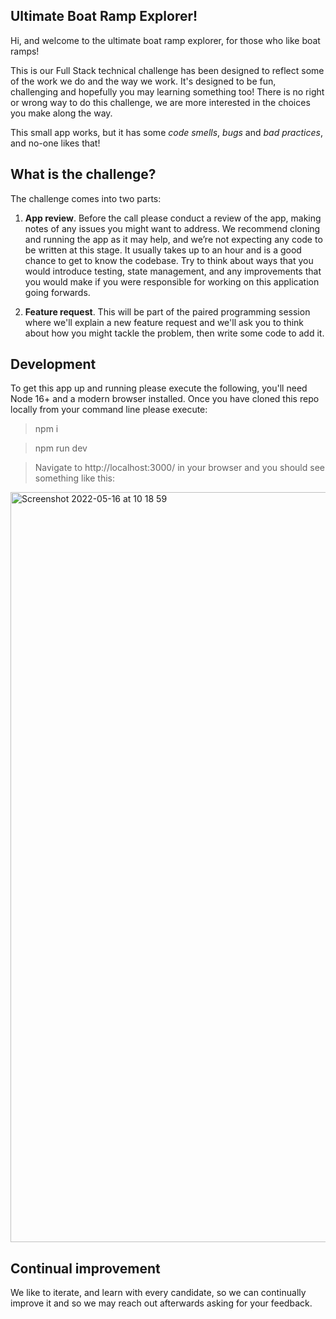 ## Ultimate Boat Ramp Explorer!

Hi, and welcome to the ultimate boat ramp explorer, for those who like boat ramps!

This is our Full Stack technical challenge has been designed to reflect some of the work we do and the way we work. It's designed to be fun, challenging and hopefully you may learning something too! There is no right or wrong way to do this challenge, we are more interested in the choices you make along the way.

This small app works, but it has some _code smells_, _bugs_ and _bad practices_, and no-one likes that!

## What is the challenge?

The challenge comes into two parts:

1. **App review**. Before the call please conduct a review of the app, making notes of any issues you might want to address. We recommend cloning and running the app as it may help, and we’re not expecting any code to be written at this stage. It usually takes up to an hour and is a good chance to get to know the codebase. Try to think about ways that you would introduce testing, state management, and any improvements that you would make if you were responsible for working on this application going forwards.

2. **Feature request**. This will be part of the paired programming session where we'll explain a new feature request and we'll ask you to think about how you might tackle the problem, then write some code to add it.

## Development

To get this app up and running please execute the following, you'll need Node 16+ and a modern browser installed. Once you have cloned this repo locally from your command line please execute:

> npm i

> npm run dev

> Navigate to http://localhost:3000/ in your browser and you should see something like this:

<img width="1200" alt="Screenshot 2022-05-16 at 10 18 59" src="https://user-images.githubusercontent.com/9625257/168560884-1efe8ce6-f82b-43b2-a1dd-5d6ae44310e9.png">

## Continual improvement

We like to iterate, and learn with every candidate, so we can continually improve it and so we may reach out afterwards asking for your feedback.
